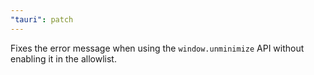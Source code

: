```yaml
---
"tauri": patch
---
```


Fixes the error message when using the `window.unminimize` API without enabling it in the allowlist.
